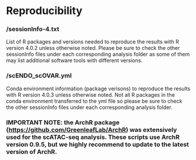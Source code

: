 # Reproducibility
### /sessionInfo-4.txt
List of R packages and versions needed to reproduce the results with R version 4.0.2 unless otherwise noted. Please be sure to check the other sessionInfo files under each corresponding analysis folder as some of them may list additional software tools with different versions. 

### /scENDO_scOVAR.yml 
Conda environment information (package verisons) to reproduce the results with R version 4.0.3 unless otherwise noted. Not all R packages in the conda environment transferred to the yml file so please be sure to check the other sessionInfo files under each corresponding analysis folder. 

### IMPORTANT NOTE: the ArchR package (https://github.com/GreenleafLab/ArchR) was extensively used for the scATAC-seq analysis. These scripts use ArchR version 0.9.5, but we highly recommend to update to the latest version of ArchR.  

